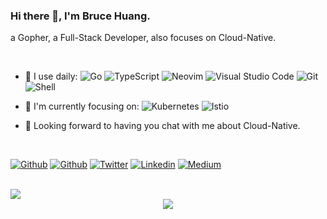 ### Hi there 👋, I'm Bruce Huang.

a Gopher, a Full-Stack Developer, also focuses on Cloud-Native.

<br>

- 🚀 I use daily:
  ![Go](https://img.shields.io/badge/Go-%2300ADD8?style=flat-square&logo=go&logoColor=white)
  ![TypeScript](https://img.shields.io/badge/TypeScript-%233178C6?style=flat-square&logo=typescript&logoColor=white)
  ![Neovim](https://img.shields.io/badge/Neovim-%2357A143?style=flat-square&logo=neovim&logoColor=white)
  ![Visual Studio Code](https://img.shields.io/badge/Visual%20Studio%20Code-%23007ACC?style=flat-square&logo=visual%20studio%20code&logoColor=white)
  ![Git](https://img.shields.io/badge/Git-%23F05032?style=flat-square&logo=git&logoColor=white)
  ![Shell](https://img.shields.io/badge/Shell-%23FFD500?style=flat-square&logo=shell&logoColor=white)

- 🔭 I'm currently focusing on: 
  ![Kubernetes](https://img.shields.io/badge/Kubernetes-%23326CE5?style=flat-square&logo=kubernetes&logoColor=white)
  ![Istio](https://img.shields.io/badge/Istio-%23466BB0?style=flat-square&logo=istio&logoColor=white)

- 🌱 Looking forward to having you chat with me about Cloud-Native.

<br>

[![Github](https://img.shields.io/badge/Gmail-%23EA4335.svg?style=for-the-badge&logo=Gmail&logoColor=white)](mailto:helbingxxx@gmail.com)
[![Github](https://img.shields.io/badge/github-%2324292e.svg?style=for-the-badge&logo=github&logoColor=white)](https://github.com/helbing)
[![Twitter](https://img.shields.io/badge/twitter-%2300acee.svg?style=for-the-badge&logo=twitter&logoColor=white)](https://twitter.com/helbingxxx)
[![Linkedin](https://img.shields.io/badge/linkedin-%231E77B5.svg?style=for-the-badge&logo=linkedin&logoColor=white)](https://linkedin.com/in/helbingxxx)
[![Medium](https://img.shields.io/badge/medium-%23292929.svg?style=for-the-badge&logo=medium&logoColor=white)](https://medium.com/@helbingxxx)

<br>

<img src="https://github-readme-stats.vercel.app/api?username=helbing&count_private=true&show_icons=true" />

<br>

<div align="center">
  <a href="https://ko-fi.com/helbingxxx" target="_blank">
    <img src="https://img.shields.io/badge/Donate-Ko--fi-F16061.svg?style=flat-square&logo=ko-fi" align="center" />
  </a>
</div> 
